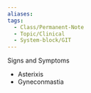 ```yaml
---
aliases:
tags:
  - Class/Permanent-Note
  - Topic/Clinical
  - System-block/GIT
---
```


Signs and Symptoms
- Asterixis
- Gyneconmastia